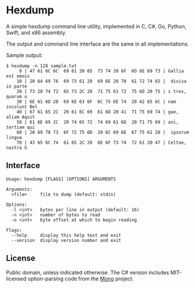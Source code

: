 
Hexdump
=======

A simple hexdump command line utility, implemented in C, C#, Go, Python, Swift, and  x86 assembly.

The output and command line interface are the same in all implementations.

Sample output:

    $ hexdump -n 128 sample.txt
         0 | 47 61 6C 6C  69 61 20 65  73 74 20 6F  6D 6E 69 73 | Gallia est omnis
        10 | 20 64 69 76  69 73 61 20  69 6E 20 70  61 72 74 65 |  divisa in parte
        20 | 73 20 74 72  65 73 2C 20  71 75 61 72  75 6D 20 75 | s tres, quarum u
        30 | 6E 61 6D 20  69 6E 63 6F  6C 75 6E 74  20 42 65 6C | nam incolunt Bel
        40 | 67 61 65 2C  20 61 6C 69  61 6D 20 41  71 75 69 74 | gae, aliam Aquit
        50 | 61 6E 69 2C  20 74 65 72  74 69 61 6D  20 71 75 69 | ani, tertiam qui
        60 | 20 69 70 73  6F 72 75 6D  20 6C 69 6E  67 75 61 20 |  ipsorum lingua
        70 | 43 65 6C 74  61 65 2C 20  6E 6F 73 74  72 61 20 47 | Celtae, nostra G


## Interface

    Usage: hexdump [FLAGS] [OPTIONS] ARGUMENTS

    Arguments:
      <file>     file to dump (default: stdin)

    Options:
      -l <int>   bytes per line in output (default: 16)
      -n <int>   number of bytes to read
      -o <int>   byte offset at which to begin reading

    Flags:
      --help     display this help text and exit
      --version  display version number and exit


## License

Public domain, unless indicated otherwise. The C# version includes MIT-licensed option-parsing code from the [Mono](https://github.com/mono/mono) project.
